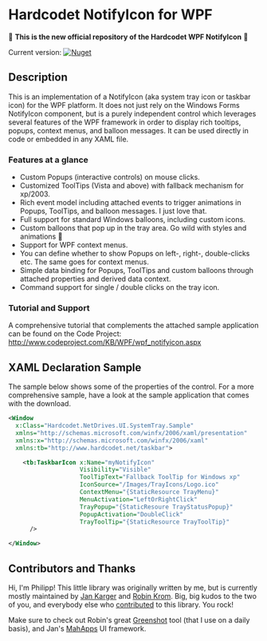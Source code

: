 # Hardcodet NotifyIcon for WPF

:rocket: **This is the new official repository of the Hardcodet WPF NotifyIcon** :rocket:

Current version: [![Nuget](https://img.shields.io/nuget/v/Hardcodet.NotifyIcon.Wpf.svg)](https://www.nuget.org/packages/Hardcodet.NotifyIcon.Wpf/)

## Description

This is an implementation of a NotifyIcon (aka system tray icon or taskbar icon) for the WPF platform. It does not just rely on the Windows Forms NotifyIcon component, but is a purely independent control which leverages several features of the WPF framework in order to display rich tooltips, popups, context menus, and balloon messages. It can be used directly in code or embedded in any XAML file.

### Features at a glance

- Custom Popups (interactive controls) on mouse clicks.
- Customized ToolTips (Vista and above) with fallback mechanism for xp/2003.
- Rich event model including attached events to trigger animations in Popups, ToolTips, and balloon messages. I just love that.
- Full support for standard Windows balloons, including custom icons.
- Custom balloons that pop up in the tray area. Go wild with styles and animations 🙂
- Support for WPF context menus.
- You can define whether to show Popups on left-, right-, double-clicks etc. The same goes for context menus.
- Simple data binding for Popups, ToolTips and custom balloons through attached properties and derived data context.
- Command support for single / double clicks on the tray icon.

### Tutorial and Support

A comprehensive tutorial that complements the attached sample application can be found on the Code Project: 
http://www.codeproject.com/KB/WPF/wpf_notifyicon.aspx

## XAML Declaration Sample

The sample below shows some of the properties of the control. For a more comprehensive sample, have a look at the sample application that comes with the download.

``` XML
<Window
  x:Class="Hardcodet.NetDrives.UI.SystemTray.Sample"
  xmlns="http://schemas.microsoft.com/winfx/2006/xaml/presentation"
  xmlns:x="http://schemas.microsoft.com/winfx/2006/xaml"
  xmlns:tb="http://www.hardcodet.net/taskbar">

    <tb:TaskbarIcon x:Name="myNotifyIcon"
                    Visibility="Visible"
                    ToolTipText="Fallback ToolTip for Windows xp"
                    IconSource="/Images/TrayIcons/Logo.ico"
                    ContextMenu="{StaticResource TrayMenu}"
                    MenuActivation="LeftOrRightClick"
                    TrayPopup="{StaticResoure TrayStatusPopup}"
                    PopupActivation="DoubleClick"
                    TrayToolTip="{StaticResource TrayToolTip}"
      />

</Window>
```

## Contributors and Thanks

Hi, I'm Philipp! This little library was originally written by me, but is currently mostly maintained by [Jan Karger](https://github.com/punker76) and [Robin Krom](https://github.com/Lakritzator). Big, big kudos to the two of you, and everybody else who [contributed](https://github.com/hardcodet/wpf-notifyicon/graphs/contributors) to this library. You rock!

Make sure to check out Robin's great [Greenshot](https://getgreenshot.org/) tool (that I use on a daily basis), and Jan's [MahApps](https://github.com/MahApps) UI framework.

